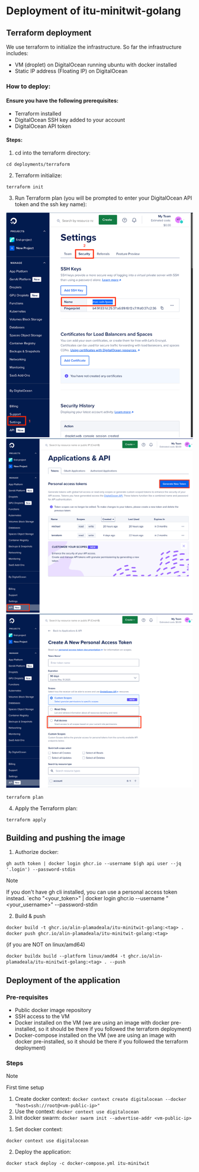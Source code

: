 # Deployment of itu-minitwit-golang

## Terraform deployment

We use terraform to initialize the infrastructure. So far the infrastructure includes:

* VM (droplet) on DigitalOcean running ubuntu with docker installed
* Static IP address (Floating IP) on DigitalOcean

### How to deploy:

#### Ensure you have the following prerequisites:

* Terraform installed
* DigitalOcean SSH key added to your account
* DigitalOcean API token

#### Steps:

1. cd into the terraform directory:

```shell
cd deployments/terraform
```

2. Terraform initialize:

```shell
terraform init
```

3. Run Terraform plan (you will be prompted to enter your DigitalOcean API token and the ssh key name):


![img.png](img/img.png)
![img_1.png](img/img_1.png)
![img_2.png](img/img_2.png)


```shell
terraform plan
```

4. Apply the Terraform plan:

```shell
terraform apply
```

## Building and pushing the image

1. Authorize docker:

```shell
gh auth token | docker login ghcr.io --username $(gh api user --jq '.login') --password-stdin
```

> [!NOTE]
> If you don't have gh cli installed, you can use a personal access token instead.
> `echo "<your_token>" | docker login ghcr.io --username "<your_username>" --password-stdin


2. Build & push

```shell
docker build -t ghcr.io/alin-plamadeala/itu-minitwit-golang:<tag> .
docker push ghcr.io/alin-plamadeala/itu-minitwit-golang:<tag>
```

(if you are NOT on linux/amd64)

```shell
docker buildx build --platform linux/amd64 -t ghcr.io/alin-plamadeala/itu-minitwit-golang:<tag> . --push
```

## Deployment of the application

### Pre-requisites

* Public docker image repository
* SSH access to the VM
* Docker installed on the VM (we are using an image with docker pre-installed, so it should be there if you followed the terraform deployment)
* Docker-compose installed on the VM (we are using an image with docker pre-installed, so it should be there if you followed the terraform deployment)

### Steps

> [!NOTE]
> First time setup
> 1. Create docker context: `docker context create digitalocean --docker "host=ssh://root@<vm-public-ip>"`
> 2. Use the context: `docker context use digitalocean`
> 3. Init docker swarm: `docker swarm init --advertise-addr <vm-public-ip>`

1. Set docker context:

```shell
docker context use digitalocean
```

2. Deploy the application:

```shell
docker stack deploy -c docker-compose.yml itu-minitwit
```